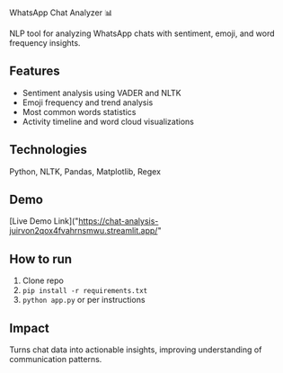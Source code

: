  WhatsApp Chat Analyzer 📊

NLP tool for analyzing WhatsApp chats with sentiment, emoji, and word frequency insights.

## Features
- Sentiment analysis using VADER and NLTK
- Emoji frequency and trend analysis
- Most common words statistics
- Activity timeline and word cloud visualizations

## Technologies
Python, NLTK, Pandas, Matplotlib, Regex

## Demo
[Live Demo Link]("https://chat-analysis-juirvon2qox4fvahrnsmwu.streamlit.app/"


## How to run
1. Clone repo
2. `pip install -r requirements.txt`
3. `python app.py` or per instructions

## Impact
Turns chat data into actionable insights, improving understanding of communication patterns.
